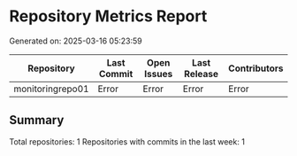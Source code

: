 # Repository Metrics Report

Generated on: 2025-03-16 05:23:59

| Repository       | Last Commit   | Open Issues   | Last Release   | Contributors   |
|------------------|---------------|---------------|----------------|----------------|
| monitoringrepo01 | Error         | Error         | Error          | Error          |

## Summary

Total repositories: 1
Repositories with commits in the last week: 1
